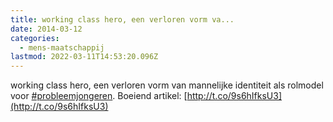 ```yaml
---
title: working class hero, een verloren vorm va...
date: 2014-03-12
categories:
  - mens-maatschappij
lastmod: 2022-03-11T14:53:20.096Z
---
```


working class hero, een verloren vorm van mannelijke identiteit als rolmodel voor [#probleemjongeren](https://twitter.com/hashtag/probleemjongeren?src=hash). Boeiend artikel: [http://t.co/9s6hIfksU3](http://t.co/9s6hIfksU3)
